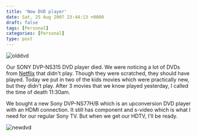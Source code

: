 ```yaml
---
title: 'New DVD player'
date: Sat, 25 Aug 2007 23:44:13 +0000
draft: false
tags: [Personal]
categories: [Personal]
type: post
---
```


![olddvd](http://zeusville.files.wordpress.com/2007/08/ns315sony.jpg)

Our SONY DVP-NS315 DVD player died. We were noticing a lot of DVDs from [Netflix](http://www.netflix.com) that didn't play. Though they were scratched, they should have played. Today we put in two of the kids movies which were practically new, but they didn't play. After 3 movies that we know played yesterday, I called the time of death 11:30am.

We bought a new Sony DVP-NS77H/B which is an upconversion DVD player with an HDMI connection. It still has component and s-video which is what I need for our regular Sony TV. But when we get our HDTV, I'll be ready.

![newdvd](http://zeusville.files.wordpress.com/2007/08/sonyns77h.jpg)